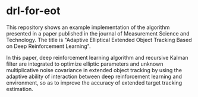 # drl-for-eot
This repository shows an example implementation of the algorithm presented in a paper published in the journal of Measurement Science and Technology. The title is "Adaptive Elliptical Extended Object Tracking Based on Deep Reinforcement Learning".

In this paper, deep reinforcement learning algorithm and recursive Kalman filter are integrated to optimize elliptic parameters and unknown multiplicative noise covariance in extended object tracking by using the adaptive ability of interaction between deep reinforcement learning and environment, so as to improve the accuracy of extended target tracking estimation.
